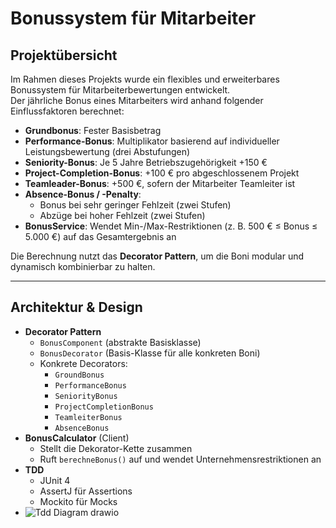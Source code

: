 # Bonussystem für Mitarbeiter

## Projektübersicht
Im Rahmen dieses Projekts wurde ein flexibles und erweiterbares Bonussystem für Mitarbeiterbewertungen entwickelt.  
Der jährliche Bonus eines Mitarbeiters wird anhand folgender Einflussfaktoren berechnet:

- **Grundbonus**: Fester Basisbetrag  
- **Performance-Bonus**: Multiplikator basierend auf individueller Leistungsbewertung (drei Abstufungen)  
- **Seniority-Bonus**: Je 5 Jahre Betriebszugehörigkeit +150 €  
- **Project-Completion-Bonus**: +100 € pro abgeschlossenem Projekt  
- **Teamleader-Bonus**: +500 €, sofern der Mitarbeiter Teamleiter ist  
- **Absence-Bonus / -Penalty**:  
  - Bonus bei sehr geringer Fehlzeit (zwei Stufen)  
  - Abzüge bei hoher Fehlzeit (zwei Stufen)  
- **BonusService**: Wendet Min-/Max-Restriktionen (z. B. 500 € ≤ Bonus ≤ 5.000 €) auf das Gesamtergebnis an  

Die Berechnung nutzt das **Decorator Pattern**, um die Boni modular und dynamisch kombinierbar zu halten.  

---

## Architektur & Design

- **Decorator Pattern**  
  - `BonusComponent` (abstrakte Basisklasse)  
  - `BonusDecorator` (Basis-Klasse für alle konkreten Boni)  
  - Konkrete Decorators:  
    - `GroundBonus`  
    - `PerformanceBonus`  
    - `SeniorityBonus`  
    - `ProjectCompletionBonus`  
    - `TeamleiterBonus`  
    - `AbsenceBonus`  
- **BonusCalculator** (Client)  
  - Stellt die Dekorator-Kette zusammen  
  - Ruft `berechneBonus()` auf und wendet Unternehmensrestriktionen an  
- **TDD**  
  - JUnit 4  
  - AssertJ für Assertions  
  - Mockito für Mocks 
- ![Tdd Diagram drawio](https://github.com/user-attachments/assets/0d97a9f0-92c4-4ad4-89a2-d09e82c14dd5)
